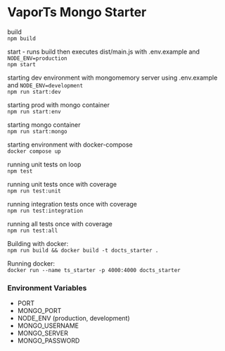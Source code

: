 # VaporTs Mongo Starter

build  
`npm build`

start - runs build then executes dist/main.js with .env.example and `NODE_ENV=production`  
`npm start`

starting dev environment with mongomemory server using .env.example and `NODE_ENV=development`  
`npm run start:dev`

starting prod with mongo container  
`npm run start:env`

starting mongo container  
`npm run start:mongo`

starting environment with docker-compose  
`docker compose up`

running unit tests on loop  
`npm test`

running unit tests once with coverage  
`npm run test:unit`

running integration tests once with coverage  
`npm run test:integration`

running all tests once with coverage  
`npm run test:all`

Building with docker:  
`npm run build && docker build -t docts_starter .`

Running docker:  
`docker run --name ts_starter -p 4000:4000 docts_starter`

### Environment Variables

- PORT
- MONGO_PORT
- NODE_ENV (production, development)
- MONGO_USERNAME
- MONGO_SERVER
- MONGO_PASSWORD
